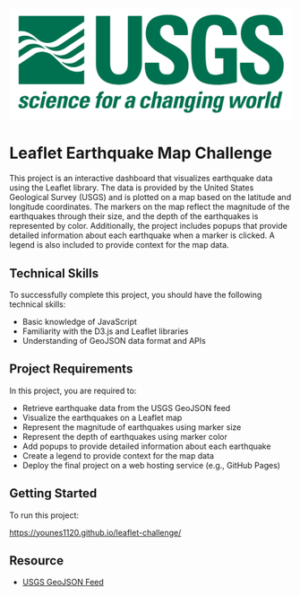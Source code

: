 ![USGS](./Images/1-Logo.png)

# Leaflet Earthquake Map Challenge

This project is an interactive dashboard that visualizes earthquake data using the Leaflet library. The data is provided by the United States Geological Survey (USGS) and is plotted on a map based on the latitude and longitude coordinates. The markers on the map reflect the magnitude of the earthquakes through their size, and the depth of the earthquakes is represented by color. Additionally, the project includes popups that provide detailed information about each earthquake when a marker is clicked. A legend is also included to provide context for the map data.

 

## Technical Skills

To successfully complete this project, you should have the following technical skills:

- Basic knowledge of JavaScript
- Familiarity with the D3.js and Leaflet libraries
- Understanding of GeoJSON data format and APIs


## Project Requirements

In this project, you are required to:

- Retrieve earthquake data from the USGS GeoJSON feed
- Visualize the earthquakes on a Leaflet map
- Represent the magnitude of earthquakes using marker size
- Represent the depth of earthquakes using marker color
- Add popups to provide detailed information about each earthquake
- Create a legend to provide context for the map data
- Deploy the final project on a web hosting service (e.g., GitHub Pages)

## Getting Started

To run this project:

https://younes1120.github.io/leaflet-challenge/

## Resource


- [USGS GeoJSON Feed](https://earthquake.usgs.gov/earthquakes/feed/v1.0/geojson.php)
